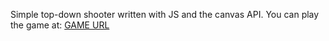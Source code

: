 Simple top-down shooter written with JS and the canvas API.
You can play the game at:
[GAME URL](https://cs1.ucc.ie/~bs22/cgi-bin/ca2/index.html)
